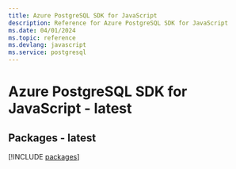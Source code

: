 ```yaml
---
title: Azure PostgreSQL SDK for JavaScript
description: Reference for Azure PostgreSQL SDK for JavaScript
ms.date: 04/01/2024
ms.topic: reference
ms.devlang: javascript
ms.service: postgresql
---
```

# Azure PostgreSQL SDK for JavaScript - latest
## Packages - latest
[!INCLUDE [packages](postgresql-index.md)]